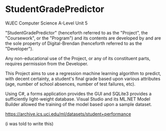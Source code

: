 # StudentGradePredictor
WJEC Computer Science A-Level Unit 5

"StudentGradePredictor" (henceforth referred to as the "Project", the "Coursework", or the "Program") and its contents are developed by and are the sole property of Digital-Brendan (henceforth
referred to as the "Developer").

Any non-educational use of the Project, or any of its constituent parts, requires permission from the Developer.

This Project aims to use a regression machine learning algorithm to predict, with decent certainty, a student's final grade based upon various attributes (age, number of school
absences, number of test failures, etc).

Using C#, a forms application provides the GUI and SQLite3 provides a sufficiently light-weight database. Visual Studio and its ML.NET Model Builder allowed the training of the model based upon a sample dataset.

https://archive.ics.uci.edu/ml/datasets/student+performance

(i was told to write this)

